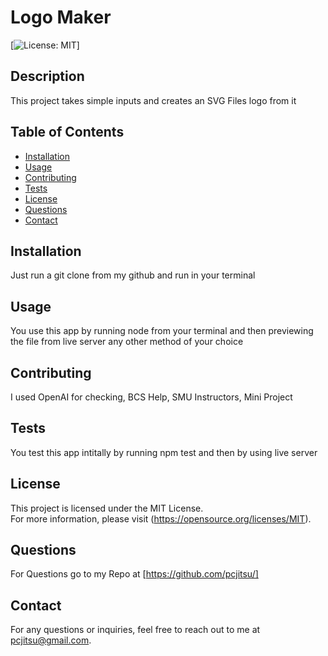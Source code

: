 # Logo Maker

[![License: MIT](https://img.shields.io/badge/License-MIT-yellow.svg)]

## Description

This project takes simple inputs and creates an SVG Files logo from it

## Table of Contents

- [Installation](#installation)
- [Usage](#usage)
- [Contributing](#contributing)
- [Tests](#tests)
- [License](#license)
- [Questions](#questions)
- [Contact](#contact)

## Installation

Just run a git clone from my github and run in your terminal

## Usage

You use this app by running node from your terminal and then previewing the file from live server any other method of your choice

## Contributing

I used OpenAI for checking, BCS Help, SMU Instructors, Mini Project

## Tests

You test this app intitally by running npm test and then by using live server

## License

This project is licensed under the MIT License.  
For more information, please visit (https://opensource.org/licenses/MIT).

## Questions

For Questions go to my Repo at [https://github.com/pcjitsu/]

## Contact

For any questions or inquiries, feel free to reach out to me at pcjitsu@gmail.com.
